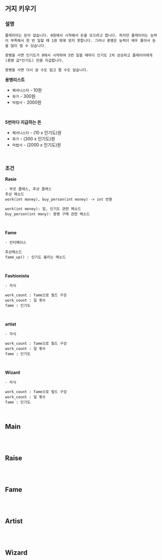 ## 거지 키우기
### 설명
```
플레이어는 돈이 없습니다. 0원에서 시작해서 돈을 모으려고 합니다. 하지만 플레이어는 능력이 부족해서 한 번 일할 때 1원 밖에 얻지 못합니다. 그러나 용병은 능력이 매우 좋아서 돈을 많이 벌 수 있습니다.

용병을 사면 인기도가 0에서 시작하여 5번 일할 때마다 인기도 1씩 상승하고 플레이어에게 (용병 값*인기도) 만큼 지급합니다.

용병을 사면 다시 살 수도 없고 팔 수도 없습니다.
```

**용병리스트** <br>
- `패셔니스타` - 10원
- `화가` - 300원
- `마법사` - 2000원

<br>

**5번마다 지급하는 돈** <br>
- `패셔니스타` - (10 x 인기도)원
- `화가` - (300 x 인기도)원
- `마법사` - (2000 x 인기도)원

<br>

### 조건

**Rasie** <br>
```
- 부모 클래스, 추상 클래스
추상 메소드
work(int money), buy_person(int money) -> int 반환

work(int money): 일, 인기도 관련 메소드
buy_person(int mony): 용병 구매 관련 메소드
```

<br>

**Fame** <br>
```
- 인터페이스

추상메소드
fame_up() : 인기도 올리는 메소드
```

<br>

**Fashionista** <br>
```
- 자식

work_count : fame으로 필드 구성
work_count : 일 횟수
fame : 인기도
```

<br>

**artist** <br>
```
- 자식

work_count : fame으로 필드 구성
work_count : 일 횟수
fame : 인기도
```

<br>

**Wizard** <br>
```
- 자식

work_count : fame으로 필드 구성
work_count : 일 횟수
fame : 인기도
```

<br>

## Main
```java

```

<br>

## Raise
```java

```

<br>

## Fame
```java

```

<br>

## Artist
```java

```

<br>

## Wizard
```java

```